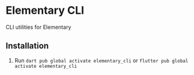 # Elementary CLI
CLI utilities for Elementary

## Installation
1. Run `dart pub global activate elementary_cli` or `flutter pub global activate elementary_cli`